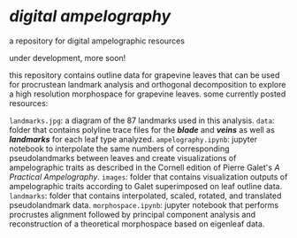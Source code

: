 # ***digital ampelography***
a repository for digital ampelographic resources

under development, more soon!

this repository contains outline data for grapevine leaves that can be used for procrustean landmark analysis and orthogonal decomposition to explore a high resolution morphospace for grapevine leaves. some currently posted resources:

`landmarks.jpg`: a diagram of the 87 landmarks used in this analysis. 
`data`: folder that contains polyline trace files for the ***blade*** and ***veins*** as well as ***landmarks*** for each leaf type analyzed. 
`ampelography.ipynb`: jupyter notebook to interpolate the same numbers of corresponding pseudolandmarks between leaves and create visualizations of ampelographic traits as described in the Cornell edition of Pierre Galet's *A Practical Ampelography*. 
`images`: folder that contains visualization outputs of ampelographic traits according to Galet superimposed on leaf outline data. 
`landmarks`: folder that contains interpolated, scaled, rotated, and translated pseudolandmark data. 
`morphospace.ipynb`: jupyter notebook that performs procrustes alignment followed by principal component analysis and reconstruction of a theoretical morphospace based on eigenleaf data. 
